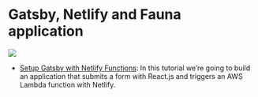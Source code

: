 Gatsby, Netlify and Fauna application
===

![](https://i.imgur.com/UnXY1QH.png)

- [Setup Gatsby with Netlify Functions](https://employbl.com/blog/setup-gatsby-with-netlify-functions): In this tutorial we’re going to build an application that submits a form with React.js and triggers an AWS Lambda function with Netlify.
